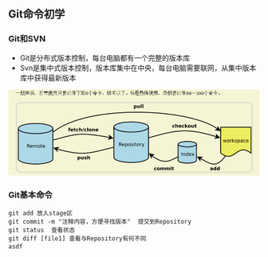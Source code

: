 ## Git命令初学

### Git和SVN

+ Git是分布式版本控制，每台电脑都有一个完整的版本库
+ Svn是集中式版本控制，版本库集中在中央，每台电脑需要联网，从集中版本库中获得最新版本

![](../img/image-20201105174604425.png)

### Git基本命令

```text
git add 放入stage区
git commit -m "注释内容，方便寻找版本"  提交到Repository
git status  查看状态
git diff [file1] 查看与Repository有何不同
asdf
```

